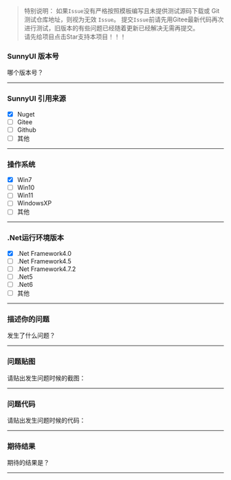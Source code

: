> 特别说明：
> 如果`Issue`没有严格按照模板编写且未提供测试源码下载或 Git 测试仓库地址，则视为无效 `Issue`。 
> 提交`Issue`前请先用Gitee最新代码再次进行测试，旧版本的有些问题已经随着更新已经解决无需再提交。  
> 请先给项目点击Star支持本项目！！！    
    
### SunnyUI 版本号    
    
哪个版本号？    
    
---

### SunnyUI 引用来源

- [x] Nuget
- [ ] Gitee
- [ ] Github
- [ ] 其他

---

### 操作系统

- [x] Win7
- [ ] Win10
- [ ] Win11
- [ ] WindowsXP
- [ ] 其他

---

### .Net运行环境版本

- [x] .Net Framework4.0
- [ ] .Net Framework4.5
- [ ] .Net Framework4.7.2
- [ ] .Net5
- [ ] .Net6
- [ ] 其他

---

### 描述你的问题

发生了什么问题？

---

### 问题贴图

请贴出发生问题时候的截图：

---

### 问题代码

请贴出发生问题时候的代码：

---

### 期待结果

期待的结果是？

---